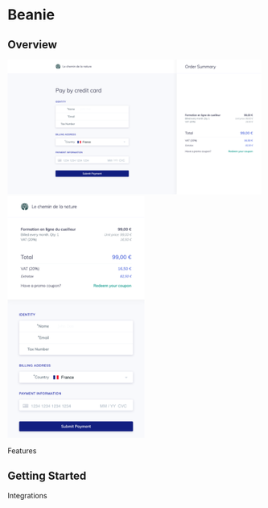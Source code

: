# Beanie

## Overview

<img src="public/lechemindelanature-beanie-desktop.png" alt="Demo on Google Chrome" width="610"><img src="public/lechemindelanature-beanie.png" alt="Demo on Safari iPhone X" width="272">

Features

## Getting Started

Integrations

